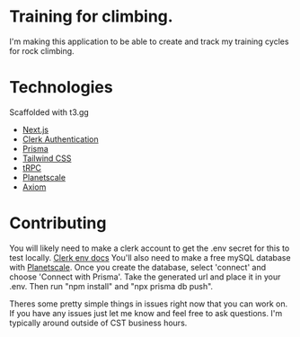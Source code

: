 # Training for climbing.

I'm making this application to be able to create and track my training cycles for rock climbing.

# Technologies

Scaffolded with t3.gg

- [Next.js](https://nextjs.org)
- [Clerk Authentication](https://clerk.com/)
- [Prisma](https://prisma.io)
- [Tailwind CSS](https://tailwindcss.com)
- [tRPC](https://trpc.io)
- [Planetscale](https://planetscale.com/)
- [Axiom](https://axiom.co/)

# Contributing

You will likely need to make a clerk account to get the .env secret for this to test locally. [Clerk env docs](https://clerk.com/docs/nextjs/set-environment-keys)
You'll also need to make a free mySQL database with [Planetscale](https://planetscale.com/). Once you create the database, select 'connect' and choose 'Connect with Prisma'. Take the generated url and place it in your .env. Then run "npm install" and "npx prisma db push".

Theres some pretty simple things in issues right now that you can work on. If you have any issues just let me know and feel free to ask questions. I'm typically around outside of CST business hours.
